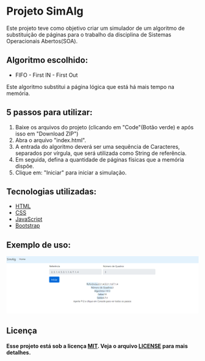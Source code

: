 
# Projeto SimAlg

Este projeto teve como objetivo criar um simulador de um algoritmo de substituição de páginas para o trabalho da disciplina de Sistemas Operacionais Abertos(SOA).

## Algoritmo escolhido:
- FIFO - First IN - First Out

Este algoritmo substitui a página lógica que está há mais tempo na memória.

## 5 passos para utilizar:
1. Baixe os arquivos do projeto (clicando em "Code"(Botão verde) e após isso em "Download ZIP") 
2. Abra o arquivo "index.html".
3. A entrada do algoritmo deverá ser uma sequência de Caracteres, separados por vírgula, que será utilizada como String de referência. 
4. Em seguida, defina a quantidade de páginas físicas que a memória dispõe.
5. Clique em: "Iniciar" para iniciar a simulação.

## Tecnologias utilizadas:

  - [HTML](https://www.w3schools.com/html/default.asp)
  - [CSS](https://www.w3schools.com/css/)
  - [JavaScript](https://www.w3schools.com/js/)
  - [Bootstrap](https://getbootstrap.com.br/)

## Exemplo de uso:

<img src="img/Captura1.PNG">

## Licença

#### Esse projeto está sob a licença [MIT](./LICENSE). Veja o arquivo [LICENSE](./LICENSE) para mais detalhes.
